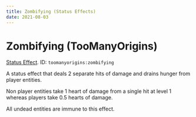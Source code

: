 ```yaml
---
title: Zombifying (Status Effects)
date: 2021-08-03
---
```

# Zombifying (TooManyOrigins)

[Status Effect](../misc/effects.md). ID: `toomanyorigins:zombifying`

A status effect that deals 2 separate hits of damage and drains hunger from player entities.

Non player entities take 1 heart of damage from a single hit at level 1 whereas players take 0.5 hearts of damage.

All undead entities are immune to this effect.